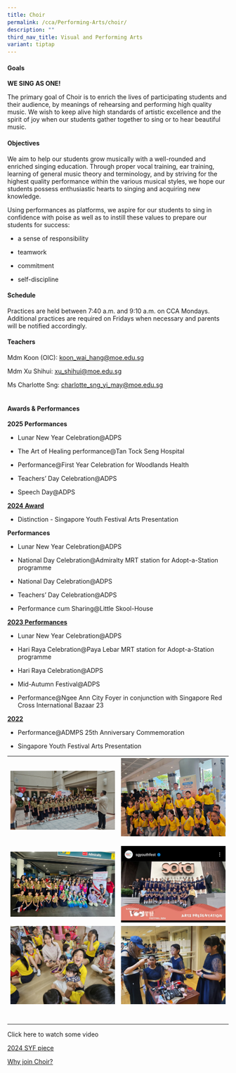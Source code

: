 ```yaml
---
title: Choir
permalink: /cca/Performing-Arts/choir/
description: ""
third_nav_title: Visual and Performing Arts
variant: tiptap
---
```

<h4>Goals</h4>
<p><strong>WE SING AS ONE!</strong>
</p>
<p>The primary goal of Choir is to enrich the lives of participating students
and their audience, by meanings of rehearsing and performing high quality
music. We wish to keep alive high standards of artistic excellence and
the spirit of joy when our students gather together to sing or to hear
beautiful music.</p>
<p></p>
<h4>Objectives</h4>
<p>We aim to help our students grow musically with a well-rounded and enriched
singing education. Through proper vocal training, ear training, learning
of general music theory and terminology, and by striving for the highest
quality performance within the various musical styles, we hope our students
possess enthusiastic hearts to singing and acquiring new knowledge.</p>
<p>Using performances as platforms, we aspire for our students to sing in
confidence with poise as well as to instill these values to prepare our
students for success:</p>
<ul data-tight="true" class="tight">
<li>
<p>a sense of responsibility</p>
</li>
<li>
<p>teamwork</p>
</li>
<li>
<p>commitment</p>
</li>
<li>
<p>self-discipline</p>
</li>
</ul>
<p></p>
<h4>Schedule</h4>
<p>Practices are held between 7:40 a.m. and 9:10 a.m. on CCA Mondays. Additional
practices are required on Fridays when necessary and parents will be notified
accordingly.</p>
<p></p>
<h4>Teachers</h4>
<p>Mdm Koon (OIC):&nbsp;<a href="mailto:koon_wai_hang@moe.edu.sg" rel="noopener noreferrer nofollow" target="_blank"><u>koon_wai_hang@moe.edu.sg</u></a>
</p>
<p>Mdm Xu Shihui:&nbsp;<a href="mailto:koon_wai_hang@moe.edu.sg" rel="noopener noreferrer nofollow" target="_blank"><u>xu_shihui@moe.edu.sg</u></a>
</p>
<p>Ms Charlotte Sng:&nbsp;<a href="mailto:koon_wai_hang@moe.edu.sg" rel="noopener noreferrer nofollow" target="_blank"><u>charlotte_sng_yi_may@moe.edu.sg</u></a>
</p>
<h4><br>Awards &amp; Performances</h4>
<p><strong>2025 Performances</strong>
</p>
<ul data-tight="true" class="tight">
<li>
<p>Lunar New Year Celebration@ADPS</p>
</li>
<li>
<p>The Art of Healing performance@Tan Tock Seng Hospital</p>
</li>
<li>
<p>Performance@First Year Celebration for Woodlands Health</p>
</li>
<li>
<p>Teachers’ Day Celebration@ADPS</p>
</li>
<li>
<p>Speech Day@ADPS</p>
</li>
</ul>
<p></p>
<p><strong><u>2024 Award</u></strong>
</p>
<ul data-tight="true" class="tight">
<li>
<p>Distinction - Singapore Youth Festival Arts Presentation</p>
</li>
</ul>
<p><strong>Performances</strong>
</p>
<ul data-tight="true" class="tight">
<li>
<p>Lunar New Year Celebration@ADPS</p>
</li>
<li>
<p>National Day Celebration@Admiralty MRT station for Adopt-a-Station programme</p>
</li>
<li>
<p>National Day Celebration@ADPS</p>
</li>
<li>
<p>Teachers’ Day Celebration@ADPS</p>
</li>
<li>
<p>Performance cum Sharing@Little Skool-House</p>
</li>
</ul>
<p><strong><u>2023 Performances</u></strong>
</p>
<ul data-tight="true" class="tight">
<li>
<p>Lunar New Year Celebration@ADPS</p>
</li>
<li>
<p>Hari Raya Celebration@Paya Lebar MRT station for Adopt-a-Station programme</p>
</li>
<li>
<p>Hari Raya Celebration@ADPS</p>
</li>
<li>
<p>Mid-Autumn Festival@ADPS</p>
</li>
<li>
<p>Performance@Ngee Ann City Foyer in conjunction with Singapore Red Cross
International Bazaar 23</p>
</li>
</ul>
<p><strong><u>2022</u></strong>
</p>
<ul data-tight="true" class="tight">
<li>
<p>Performance@ADMPS 25th Anniversary Commemoration</p>
</li>
<li>
<p>Singapore Youth Festival Arts Presentation</p>
</li>
</ul>
<table style="minWidth: 50px">
<colgroup>
<col>
<col>
</colgroup>
<tbody>
<tr>
<th rowspan="1" colspan="1">
<div class="isomer-image-wrapper">
<img style="width: 100%" height="auto" width="100%" alt="" src="/images/CCA/Choir/20250416_132629.jpg">
</div>
</th>
<th rowspan="1" colspan="1">
<div class="isomer-image-wrapper">
<img style="width: 100%;" height="auto" width="100%" alt="" src="/images/CCA/Choir/IMG_20250802_WA0009.jpg">
</div>
<p></p>
</th>
</tr>
<tr>
<td rowspan="1" colspan="1">
<div class="isomer-image-wrapper">
<img style="width: 100%" height="auto" width="100%" alt="" src="/images/CCA/Choir/IMG_20240730_WA0002.jpg">
</div>
</td>
<td rowspan="1" colspan="1">
<div class="isomer-image-wrapper">
<img style="width: 100%" height="auto" width="100%" alt="" src="/images/CCA/Choir/IMG_20240423_WA0001.jpg">
</div>
</td>
</tr>
<tr>
<td rowspan="1" colspan="1">
<div class="isomer-image-wrapper">
<img style="width: 100%" height="auto" width="100%" alt="" src="/images/CCA/Choir/20241029_152849.jpg">
</div>
</td>
<td rowspan="1" colspan="1">
<div class="isomer-image-wrapper">
<img style="width: 100%" height="auto" width="100%" alt="" src="/images/CCA/Choir/IMG_20240419_WA0008.jpg">
</div>
</td>
</tr>
<tr>
<td rowspan="1" colspan="1">
<p></p>
</td>
<td rowspan="1" colspan="1">
<p></p>
</td>
</tr>
<tr>
<td rowspan="1" colspan="1">
<p></p>
</td>
<td rowspan="1" colspan="1">
<p></p>
</td>
</tr>
</tbody>
</table>
<p></p>
<p>Click here to watch some video</p>
<p><a href="https://drive.google.com/file/d/14CTrwKj4RqdeZio73_2PTFJ5jaMLw2Lf/view?usp=sharing" rel="noopener nofollow" target="_blank">2024 SYF piece</a>
</p>
<p><a href="https://drive.google.com/file/d/1YVL9icSzE9OcYN7osh6rhcRVGAuwz_SM/view?usp=sharing" rel="noopener nofollow" target="_blank">Why join Choir?</a>
</p>
<p></p>